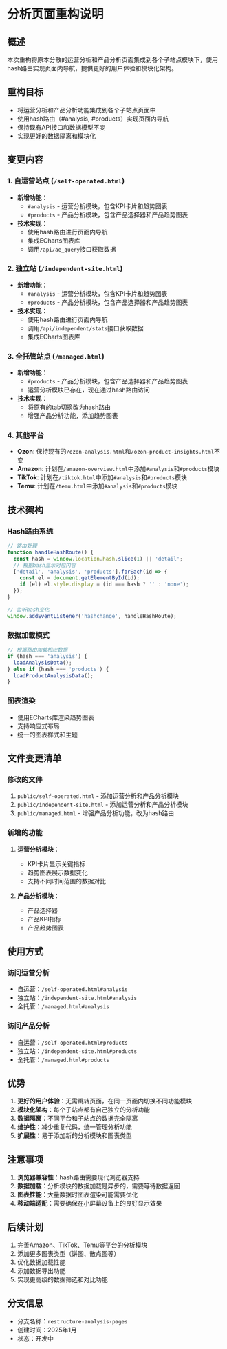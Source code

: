 # 分析页面重构说明

## 概述
本次重构将原本分散的运营分析和产品分析页面集成到各个子站点模块下，使用hash路由实现页面内导航，提供更好的用户体验和模块化架构。

## 重构目标
- 将运营分析和产品分析功能集成到各个子站点页面中
- 使用hash路由（#analysis, #products）实现页面内导航
- 保持现有API接口和数据模型不变
- 实现更好的数据隔离和模块化

## 变更内容

### 1. 自运营站点 (`/self-operated.html`)
- **新增功能**：
  - `#analysis` - 运营分析模块，包含KPI卡片和趋势图表
  - `#products` - 产品分析模块，包含产品选择器和产品趋势图表
- **技术实现**：
  - 使用hash路由进行页面内导航
  - 集成ECharts图表库
  - 调用`/api/ae_query`接口获取数据

### 2. 独立站 (`/independent-site.html`)
- **新增功能**：
  - `#analysis` - 运营分析模块，包含KPI卡片和趋势图表
  - `#products` - 产品分析模块，包含产品选择器和产品趋势图表
- **技术实现**：
  - 使用hash路由进行页面内导航
  - 调用`/api/independent/stats`接口获取数据
  - 集成ECharts图表库

### 3. 全托管站点 (`/managed.html`)
- **新增功能**：
  - `#products` - 产品分析模块，包含产品选择器和产品趋势图表
  - 运营分析模块已存在，现在通过hash路由访问
- **技术实现**：
  - 将原有的tab切换改为hash路由
  - 增强产品分析功能，添加趋势图表

### 4. 其他平台
- **Ozon**: 保持现有的`/ozon-analysis.html`和`/ozon-product-insights.html`不变
- **Amazon**: 计划在`/amazon-overview.html`中添加`#analysis`和`#products`模块
- **TikTok**: 计划在`/tiktok.html`中添加`#analysis`和`#products`模块
- **Temu**: 计划在`/temu.html`中添加`#analysis`和`#products`模块

## 技术架构

### Hash路由系统
```javascript
// 路由处理
function handleHashRoute() {
  const hash = window.location.hash.slice(1) || 'detail';
  // 根据hash显示对应内容
  ['detail', 'analysis', 'products'].forEach(id => {
    const el = document.getElementById(id);
    if (el) el.style.display = (id === hash ? '' : 'none');
  });
}

// 监听hash变化
window.addEventListener('hashchange', handleHashRoute);
```

### 数据加载模式
```javascript
// 根据路由加载相应数据
if (hash === 'analysis') {
  loadAnalysisData();
} else if (hash === 'products') {
  loadProductAnalysisData();
}
```

### 图表渲染
- 使用ECharts库渲染趋势图表
- 支持响应式布局
- 统一的图表样式和主题

## 文件变更清单

### 修改的文件
1. `public/self-operated.html` - 添加运营分析和产品分析模块
2. `public/independent-site.html` - 添加运营分析和产品分析模块
3. `public/managed.html` - 增强产品分析功能，改为hash路由

### 新增的功能
1. **运营分析模块**：
   - KPI卡片显示关键指标
   - 趋势图表展示数据变化
   - 支持不同时间范围的数据对比

2. **产品分析模块**：
   - 产品选择器
   - 产品KPI指标
   - 产品趋势图表

## 使用方式

### 访问运营分析
- 自运营：`/self-operated.html#analysis`
- 独立站：`/independent-site.html#analysis`
- 全托管：`/managed.html#analysis`

### 访问产品分析
- 自运营：`/self-operated.html#products`
- 独立站：`/independent-site.html#products`
- 全托管：`/managed.html#products`

## 优势

1. **更好的用户体验**：无需跳转页面，在同一页面内切换不同功能模块
2. **模块化架构**：每个子站点都有自己独立的分析功能
3. **数据隔离**：不同平台和子站点的数据完全隔离
4. **维护性**：减少重复代码，统一管理分析功能
5. **扩展性**：易于添加新的分析模块和图表类型

## 注意事项

1. **浏览器兼容性**：hash路由需要现代浏览器支持
2. **数据加载**：分析模块的数据加载是异步的，需要等待数据返回
3. **图表性能**：大量数据时图表渲染可能需要优化
4. **移动端适配**：需要确保在小屏幕设备上的良好显示效果

## 后续计划

1. 完善Amazon、TikTok、Temu等平台的分析模块
2. 添加更多图表类型（饼图、散点图等）
3. 优化数据加载性能
4. 添加数据导出功能
5. 实现更高级的数据筛选和对比功能

## 分支信息
- 分支名称：`restructure-analysis-pages`
- 创建时间：2025年1月
- 状态：开发中
